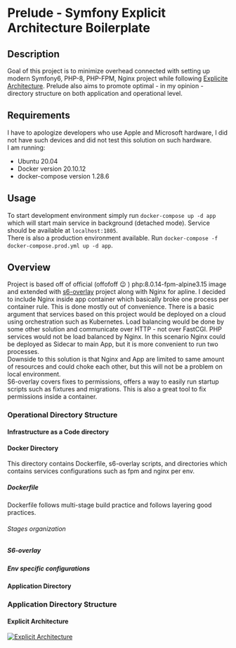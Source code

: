 # Prelude - Symfony Explicit Architecture Boilerplate
## Description
Goal of this project is to minimize overhead connected with setting up modern Symfony6, PHP-8, PHP-FPM, Nginx project while following [Explicite Architecture](https://herbertograca.com/2017/11/16/explicit-architecture-01-ddd-hexagonal-onion-clean-cqrs-how-i-put-it-all-together/).
Prelude also aims to promote optimal - in my opinion - directory structure on both application and operational level.  
## Requirements
I have to apologize developers who use Apple and Microsoft hardware, I did not have such devices and did not test this solution on such hardware.  
I am running:
* Ubuntu 20.04
* Docker version 20.10.12
* docker-compose version 1.28.6
## Usage
To start development environment simply run `docker-compose up -d app` which will start main service in background (detached mode). Service should be available at `localhost:1805`.  
There is also a production environment available. Run `docker-compose -f docker-compose.prod.yml up -d app`.
## Overview
Project is based off of official (offofoff :wink: ) php:8.0.14-fpm-alpine3.15 image and extended with [s6-overlay](https://github.com/just-containers/s6-overlay) project along with Nginx for apline.
I decided to include Nginx inside app container which basically broke one process per container rule. This is done mostly out of convenience. There is a basic argument that services based on this project would be deployed on a cloud using orchestration such as Kubernetes.
Load balancing would be done by some other solution and communicate over HTTP - not over FastCGI. PHP services would not be load balanced by Nginx. In this scenario Nginx could be deployed as Sidecar to main App, but it is more convenient to run two processes.  
Downside to this solution is that Nginx and App are limited to same amount of resources and could choke each other, but this will not be a problem on local environment.  
S6-overlay covers fixes to permissions, offers a way to easily run startup scripts such as fixtures and migrations. This is also a great tool to fix permissions inside a container.

### Operational Directory Structure
#### Infrastructure as a Code directory
####  Docker Directory
This directory contains Dockerfile, s6-overlay scripts, and directories which contains services configurations such as fpm and nginx per env.
##### Dockerfile
Dockerfile follows multi-stage build practice and follows layering good practices.  
###### Stages organization


##### S6-overlay
##### Env specific configurations

#### Application Directory

### Application Directory Structure
#### Explicit Architecture
[![Explicit Architecture](https://docs.google.com/drawings/d/e/2PACX-1vQ5ps72uaZcEJzwnJbPhzUfEeBbN6CJ04j7hl2i3K2HHatNcsoyG2tgX2vnrN5xxDKLp5Jm5bzzmZdv/pub?w=960&amp;h=657)][2]

[2]: https://docs.google.com/drawings/d/1E_hx5B4czRVFVhGJbrbPDlb_JFxJC8fYB86OMzZuAhg/edit?usp=sharing
